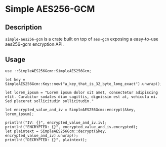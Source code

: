 # Simple AES256-GCM

## Description

`simple-aes256-gcm` is a crate built on top of `aes-gcm` exposing a easy-to-use aes256-gcm encryption API.

## Usage

```
use ::SimpleAES256Gcm::SimpleAES256Gcm;

let key =
SimpleAES256Gcm::Key::new("a_key_that_is_32_byte_long_exact").unwrap();

let lorem_ipsum = "Lorem ipsum dolor sit amet, consectetur adipiscing elit. Curabitur sodales diam sagittis, dignissim est at, vehicula mi. Sed placerat sollicitudin sollicitudin."

let encrypted_value_and_iv = SimpleAES256Gcm::encrypt(&key, lorem_ipsum);

println!("IV: {}", encrypted_value_and_iv.iv);
println!("ENCRYPTED: {}", encrypted_value_and_iv.encrypted);
let plaintext = SimpleAES256Gcm::decrypt(&key, encrypted_value_and_iv).unwrap();
println!("DECRYPTED: {}", plaintext);

```
